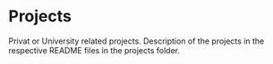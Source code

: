 # Projects
Privat or University related projects. Description of the projects in the respective README files in the projects folder.
